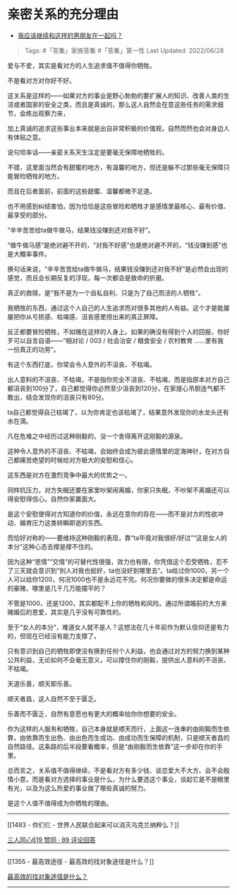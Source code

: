 # 亲密关系的充分理由

- [我应该继续和这样的男朋友在一起吗？](https://www.zhihu.com/question/540214555/answer/2548225605)

>Tags: #「答集」家族答集  #「答集」第一性 
>Last Updated: 2022/06/28

爱与不爱，其实是看对方的人生追求值不值得你牺牲。

不是看对方对你好不好。

这关系是这样的——如果对方的事业是野心勃勃的要扩展人的知识、改善人类的生活或者国家的安全之类，而且是真诚的，那么这人自然会在意这些任务的需求细节，会练出观察力来，

加上真诚的追求这些事业本来就是出自非常积极的价值观，自然而然也会对身边人有体贴之意。

说句坦率话——亲密关系天生注定是要毫无保障地牺牲的。

不错，这里面当然会有甜蜜的地方，有温馨的地方，但还是躲不过那些毫无保障只能冒险牺牲的地方。

而且在后者面前，前面的这些甜蜜、温馨都微不足道。

也不用感到纠结害怕，因为恰恰是这些冒险和牺牲才是感情里最核心、最有价值、最享受的部分。

“辛辛苦苦给ta做牛做马，结果钱没赚到还对我不好”。

“做牛做马感”是绝对避不开的，“对我不好感”也是绝对避不开的，“钱没赚到感”也是大概率事件。

换句话来说，“辛辛苦苦给ta做牛做马，结果钱没赚到还对我不好”是必然会出现的感觉，而且会长期反复的浮现，每一次都会是致命的折磨。

真正的救赎，是“我不是为一个自私自利、只是为了自己而活的人牺牲”。

我牺牲的东西，通过这个人自己的人生追求而对很多其他的人有益。这个才是能屡屡把你从亏损感、枯竭感、沮丧感里捞出来的真正屏障。

反正都要冒险牺牲，不如赌在这样的人身上。如果的确没有得到个人的回报，你好歹可以自言自语——“相对论 / 003 / 社会治安 / 粮食安全 / 农村教育 ……里有我一份真正的功劳”。

有这个东西打底，你常会令人意外的不沮丧、不枯竭。

出人意料的不沮丧、不枯竭，不是指你完全不沮丧、不枯竭，而是指原本对方自己都沮丧到100分了，自己都觉得你必然至少沮丧到120分，在家提心吊胆连气都不敢出，结会发现你的沮丧只有80分。

ta自己都觉得自己枯竭了，以为你肯定也该枯竭了，结果意外发现你的水龙头还有水在滴。

凡在危难之中经历过这种刚毅的，没一个舍得离开这刚毅的源泉。

这种令人意外的不沮丧、不枯竭，会始终会成为彼此感情里的定海神针，在对方自己都痛苦绝望的时候给对方极大的安慰和信心。

这东西是对方在激烈竞争中最大的优势之一。

同样抗压力，对方失眠还要在家里吵架闹离婚，你家只失眠，不吵架不离婚还可以得安慰得信心。自然你家赢面大。

是这个安慰使得对方知道你的价值，永远在意你的存在——而不是对方的性欲冲动、婚育压力这类转瞬即逝的东西。

而恰好对称的——要维持这种刚毅的表现，靠“ta毕竟对我很好/好过”“这是女人的本分”这种心态去撑是撑不住的。

因为这种“恩情”“交情”的可替代性很强，效力也有限，你凭借这个忍受牺牲，忍不了三天就会意识到“别人对我也挺好，ta也没好到哪里去”。ta给过你1000，另一个人可以给你1200，何况1000也不是永远花不完。何况你要做的很多决定都是命运的豪赌，哪里是几千几万能摆平的？

不管是1000，还是1200，其实都配不上你的牺牲和风险。通过所谓婚前的大方来赌婚后的恩爱，其实是几乎没有可靠性的。

至于“女人的本分“，难道女人就不是人？这想法在几十年前作为默认信仰还是有力的，但现在已经没有能力支撑了。

只有意识到自己的牺牲即使没有换到任何个人利益，也会通过对方的努力换到某种公共利益，无论如何不会毫无意义，可以撑住你的刚毅，提供出人意料的不沮丧、不枯竭。

  

天道乐善，顺天即乐善。

顺天者昌，这人自然不至于匮乏。

乐善而不匮乏，自然有意愿也有更大的概率给你你想要的安全。

你为这样的人服务和牺牲，自己本身就是顺天而行，上面这一连串的由刚毅而生依靠，由依靠而生出色、由出色而生成功、由成功而生保障的机制，只是顺天者昌的自然路径。这条路的后半段要看概率，但是“由刚毅而生依靠”这一步却在你的手里。

总而言之，关系值不值得继续，不是看对方有多少钱、谈恋爱大不大方、会不会殷情小意，而是看对方选择的事业是什么，为什么要选这个事业，谈起它是不是眼里有光，以及为这么热爱的事业做了哪些真诚的努力。

是这个人值不值得成为你牺牲的理由。

---

[[1483 - 你们仨 - 世界人民联合起来可以消灭乌克兰纳粹么？]]

[三人同心619 赞同 · 89 评论回答](https://www.zhihu.com/question/522754631/answer/2403793659)

---

[[1355 - 最高效途径 - 最高效的找对象途径是什么？]]

[最高效的找对象途径是什么？](https://www.zhihu.com/question/37522813/answer/2206624921)

---